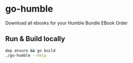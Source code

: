# go-humble
Download all ebooks for your Humble Bundle EBook Order

## Run & Build locally

```bash
dep ensure && go build
./go-humble --help
```
